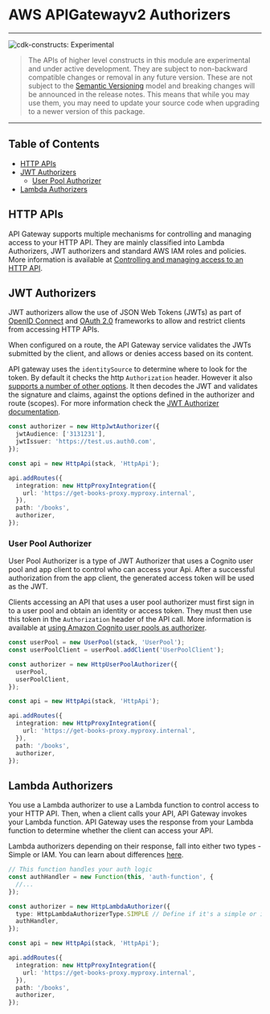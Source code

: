 # AWS APIGatewayv2 Authorizers
<!--BEGIN STABILITY BANNER-->

---

![cdk-constructs: Experimental](https://img.shields.io/badge/cdk--constructs-experimental-important.svg?style=for-the-badge)

> The APIs of higher level constructs in this module are experimental and under active development.
> They are subject to non-backward compatible changes or removal in any future version. These are
> not subject to the [Semantic Versioning](https://semver.org/) model and breaking changes will be
> announced in the release notes. This means that while you may use them, you may need to update
> your source code when upgrading to a newer version of this package.

---

<!--END STABILITY BANNER-->

## Table of Contents

- [HTTP APIs](#http-apis)
- [JWT Authorizers](#jwt-authorizers)
  - [User Pool Authorizer](#user-pool-authorizer)
- [Lambda Authorizers](#lambda-authorizers)

## HTTP APIs

API Gateway supports multiple mechanisms for controlling and managing access to your HTTP API. They are mainly
classified into Lambda Authorizers, JWT authorizers and standard AWS IAM roles and policies. More information is
available at [Controlling and managing access to an HTTP
API](https://docs.aws.amazon.com/apigateway/latest/developerguide/http-api-access-control.html).

## JWT Authorizers

JWT authorizers allow the use of JSON Web Tokens (JWTs) as part of [OpenID Connect](https://openid.net/specs/openid-connect-core-1_0.html) and [OAuth 2.0](https://oauth.net/2/) frameworks to allow and restrict clients from accessing HTTP APIs.

When configured on a route, the API Gateway service validates the JWTs submitted by the client, and allows or denies access based on its content.

API gateway uses the `identitySource` to determine where to look for the token. By default it checks the http `Authorization` header. However it also [supports a number of other options](https://docs.aws.amazon.com/apigateway/latest/developerguide/http-api-lambda-authorizer.html#http-api-lambda-authorizer.identity-sources). It then decodes the JWT and validates the signature and claims, against the options defined in the authorizer and route (scopes). For more information check the [JWT Authorizer documentation](https://docs.aws.amazon.com/apigateway/latest/developerguide/http-api-jwt-authorizer.html).

```ts
const authorizer = new HttpJwtAuthorizer({
  jwtAudience: ['3131231'],
  jwtIssuer: 'https://test.us.auth0.com',
});

const api = new HttpApi(stack, 'HttpApi');

api.addRoutes({
  integration: new HttpProxyIntegration({
    url: 'https://get-books-proxy.myproxy.internal',
  }),
  path: '/books',
  authorizer,
});
```

### User Pool Authorizer

User Pool Authorizer is a type of JWT Authorizer that uses a Cognito user pool and app client to control who can access your Api. After a successful authorization from the app client, the generated access token will be used as the JWT.

Clients accessing an API that uses a user pool authorizer must first sign in to a user pool and obtain an identity or access token.
They must then use this token in the `Authorization` header of the API call. More information is available at [using Amazon Cognito user
pools as authorizer](https://docs.aws.amazon.com/apigateway/latest/developerguide/apigateway-integrate-with-cognito.html).

```ts
const userPool = new UserPool(stack, 'UserPool');
const userPoolClient = userPool.addClient('UserPoolClient');

const authorizer = new HttpUserPoolAuthorizer({
  userPool,
  userPoolClient,
});

const api = new HttpApi(stack, 'HttpApi');

api.addRoutes({
  integration: new HttpProxyIntegration({
    url: 'https://get-books-proxy.myproxy.internal',
  }),
  path: '/books',
  authorizer,
});
```

## Lambda Authorizers

You use a Lambda authorizer to use a Lambda function to control access to your HTTP API. Then, when a client calls your API, API Gateway invokes your Lambda function. API Gateway uses the response from your Lambda function to determine whether the client can access your API.

Lambda authorizers depending on their response, fall into either two types - Simple or IAM. You can learn about differences [here](https://docs.aws.amazon.com/apigateway/latest/developerguide/http-api-lambda-authorizer.html#http-api-lambda-authorizer.payload-format-response).


```ts
// This function handles your auth logic
const authHandler = new Function(this, 'auth-function', {
  //...
});

const authorizer = new HttpLambdaAuthorizer({
  type: HttpLambdaAuthorizerType.SIMPLE // Define if it's a simple or iam authorizer,
  authHandler,
});

const api = new HttpApi(stack, 'HttpApi');

api.addRoutes({
  integration: new HttpProxyIntegration({
    url: 'https://get-books-proxy.myproxy.internal',
  }),
  path: '/books',
  authorizer,
});
```
